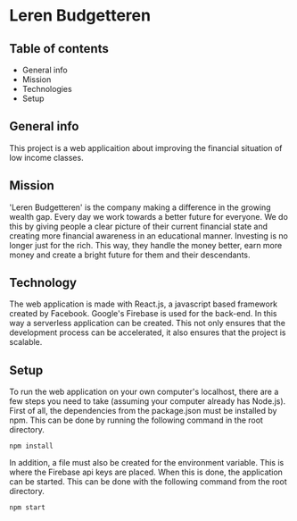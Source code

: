# Leren Budgetteren
## Table of contents
* General info
* Mission
* Technologies
* Setup

## General info
This project is a web applicaition about improving the financial situation of low income classes.

## Mission
'Leren Budgetteren' is the company making a difference in the growing wealth gap. Every day we work towards a better future for everyone. We do this by giving people a clear picture of their current financial state and creating more financial awareness in an educational manner. Investing is no longer just for the rich. This way, they handle the money better, earn more money and create a bright future for them and their descendants.

## Technology
The web application is made with React.js, a javascript based framework created by Facebook. Google's Firebase is used for the back-end. In this way a serverless application can be created. This not only ensures that the development process can be accelerated, it also ensures that the project is scalable.

## Setup
To run the web application on your own computer's localhost, there are a few steps you need to take (assuming your computer already has Node.js). First of all, the dependencies from the package.json must be installed by npm. This can be done by running the following command in the root directory.
```
npm install
```
In addition, a file must also be created for the environment variable. This is where the Firebase api keys are placed. When this is done, the application can be started. This can be done with the following command from the root directory.
```
npm start
```
